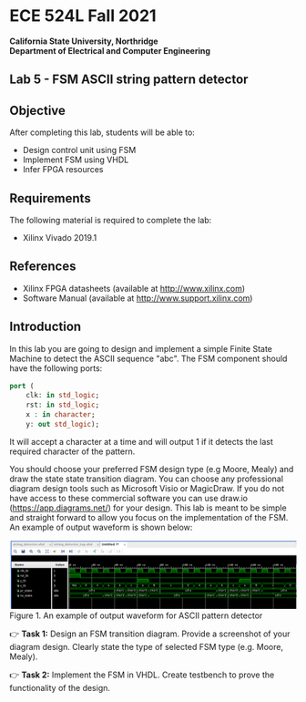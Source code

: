# ECE 524L Fall 2021
**California State University, Northridge**  
**Department of Electrical and Computer Engineering**  

## Lab 5 - FSM ASCII string pattern detector

## Objective

After completing this lab, students will be able to:
- Design control unit using FSM
- Implement FSM using VHDL
- Infer FPGA resources

## Requirements

The following material is required to complete the lab:
- Xilinx Vivado 2019.1

## References

- Xilinx FPGA datasheets (available at http://www.xilinx.com)
- Software Manual (available at http://www.support.xilinx.com)

## Introduction

In this lab you are going to design and implement a simple Finite State Machine to detect the ASCII sequence "abc".
The FSM component should have the following ports:

```vhdl
port (
    clk: in std_logic;
    rst: in std_logic;
    x : in character;
    y: out std_logic);
```
It will accept a character at a time and will output 1 if it detects the last required character of the pattern.

You should choose your preferred FSM design type (e.g Moore, Mealy) and draw the state state transition diagram.
You can choose any professional diagram design tools such as Microsoft Visio or MagicDraw. If you do not have access to
these commercial software you can use draw.io (https://app.diagrams.net/) for your design.
This lab is meant to be simple and straight forward to allow you focus on the implementation of the FSM.
An example of output waveform is shown below:

![waveform](img/string_detector_waveform.png)
Figure 1. An example of output waveform for ASCII pattern detector

:point_right: **Task 1:** Design an FSM transition diagram. Provide a screenshot of your diagram design.
Clearly state the type of selected FSM type (e.g. Moore, Mealy).

:point_right: **Task 2:** Implement the FSM in VHDL. Create testbench to prove the functionality of the design.
